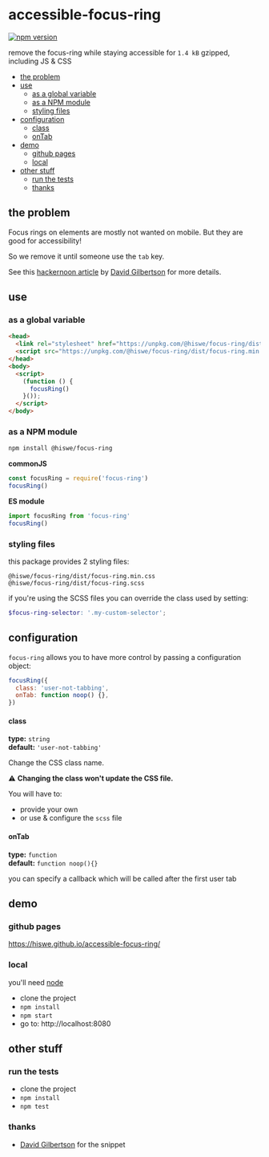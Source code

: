 # accessible-focus-ring

[![npm version](https://badge.fury.io/js/%40hiswe%2Ffocus-ring.svg)](https://badge.fury.io/js/%40hiswe%2Ffocus-ring)

remove the focus-ring while staying accessible
for `1.4 kB` gzipped, including JS & CSS

<!-- START doctoc generated TOC please keep comment here to allow auto update -->
<!-- DON'T EDIT THIS SECTION, INSTEAD RE-RUN doctoc TO UPDATE -->

- [the problem](#the-problem)
- [use](#use)
  - [as a global variable](#as-a-global-variable)
  - [as a NPM module](#as-a-npm-module)
  - [styling files](#styling-files)
- [configuration](#configuration)
  - [class](#class)
  - [onTab](#ontab)
- [demo](#demo)
  - [github pages](#github-pages)
  - [local](#local)
- [other stuff](#other-stuff)
  - [run the tests](#run-the-tests)
  - [thanks](#thanks)

<!-- END doctoc generated TOC please keep comment here to allow auto update -->

## the problem

Focus rings on elements are mostly not wanted on mobile.
But they are good for accessibility!

So we remove it until someone use the `tab` key.

See this [hackernoon article](https://hackernoon.com/removing-that-ugly-focus-ring-and-keeping-it-too-6c8727fefcd2) by [David Gilbertson](https://hackernoon.com/@david.gilbertson) for more details.

## use

### as a global variable

```html
<head>
  <link rel="stylesheet" href="https://unpkg.com/@hiswe/focus-ring/dist/focus-ring.min.css">
  <script src="https://unpkg.com/@hiswe/focus-ring/dist/focus-ring.min.js"></script>
</head>
<body>
  <script>
    (function () {
      focusRing()
    }());
  </script>
</body>
```

### as a NPM module

```sh
npm install @hiswe/focus-ring
```

**commonJS**

```js
const focusRing = require('focus-ring')
focusRing()
```

**ES module**

```js
import focusRing from 'focus-ring'
focusRing()
```

### styling files

this package provides 2 styling files:

```
@hiswe/focus-ring/dist/focus-ring.min.css
@hiswe/focus-ring/dist/focus-ring.scss
```

if you're using the SCSS files you can override the class used by setting:

```scss
$focus-ring-selector: '.my-custom-selector';
```

## configuration

`focus-ring` allows you to have more control by passing a configuration object:

```js
focusRing({
  class: 'user-not-tabbing',
  onTab: function noop() {},
})
```

#### class

**type:** `string`  
**default:** `'user-not-tabbing'`

Change the CSS class name.

⚠️ **Changing the class won't update the CSS file.**

You will have to:

- provide your own
- or use & configure the `scss` file

#### onTab

**type:** `function`  
**default:** `function noop(){}`

you can specify a callback which will be called after the first user tab

## demo

### github pages

https://hiswe.github.io/accessible-focus-ring/

### local

you'll need [node](https://nodejs.org/en/)

- clone the project
- `npm install`
- `npm start`
- go to: http://localhost:8080

## other stuff

### run the tests

- clone the project
- `npm install`
- `npm test`

### thanks

- [David Gilbertson](https://hackernoon.com/@david.gilbertson) for the snippet
